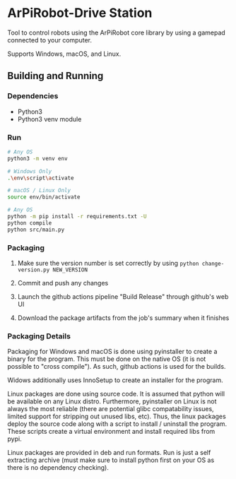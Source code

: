 # ArPiRobot-Drive Station

Tool to control robots using the ArPiRobot core library by using a gamepad connected to your computer.

Supports Windows, macOS, and Linux.


## Building and Running

### Dependencies

- Python3
- Python3 venv module

### Run

```sh
# Any OS
python3 -m venv env

# Windows Only
.\env\script\activate

# macOS / Linux Only
source env/bin/activate

# Any OS
python -m pip install -r requirements.txt -U
python compile
python src/main.py
```

### Packaging

1. Make sure the version number is set correctly by using `python change-version.py NEW_VERSION`

2. Commit and push any changes

3. Launch the github actions pipeline "Build Release" through github's web UI

4. Download the package artifacts from the job's summary when it finishes


### Packaging Details

Packaging for Windows and macOS is done using pyinstaller to create a binary for the program. This must be done on the native OS (it is not possible to "cross compile"). As such, github actions is used for the builds.

Widows additionally uses InnoSetup to create an installer for the program.

Linux packages are done using source code. It is assumed that python will be available on any Linux distro. Furthermore, pyinstaller on Linux is not always the most reliable (there are potential glibc compatability issues, limited support for stripping out unused libs, etc). Thus, the linux packages deploy the source code along with a script to install / uninstall the program. These scripts create a virtual environment and install required libs from pypi. 

Linux packages are provided in deb and run formats. Run is just a self extracting archive (must make sure to install python first on your OS as there is no dependency checking).